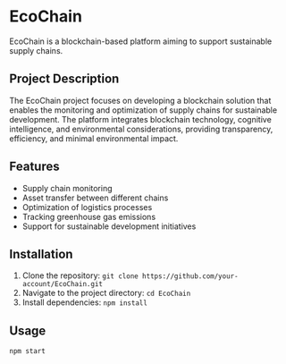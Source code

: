 # EcoChain

EcoChain is a blockchain-based platform aiming to support sustainable supply chains.

## Project Description

The EcoChain project focuses on developing a blockchain solution that enables the monitoring and optimization of supply chains for sustainable development. The platform integrates blockchain technology, cognitive intelligence, and environmental considerations, providing transparency, efficiency, and minimal environmental impact.

## Features

- Supply chain monitoring
- Asset transfer between different chains
- Optimization of logistics processes
- Tracking greenhouse gas emissions
- Support for sustainable development initiatives

## Installation

1. Clone the repository: `git clone https://github.com/your-account/EcoChain.git`
2. Navigate to the project directory: `cd EcoChain`
3. Install dependencies: `npm install`

## Usage

```bash
npm start
